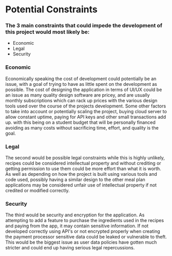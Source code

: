 # Potential Constraints
### The 3 main constraints that could impede the development of this project would most likely be:
* Economic
* Legal
* Security

### Economic
Economically speaking the cost of development could potentially be an issue, with a goal of trying to have as little spent on the development as possible. The cost of designing the application in terms of UI/UX could be an issue as many quality design software are pricey, and are usually monthly subscriptions which can rack up prices with the various design tools used over the course of the projects development. Some other factors to take into account or potentially scaling the project, buying cloud server to allow constant uptime, paying for API keys and other small transactions add up. with this being on a student budget that will be personally financed avoiding as many costs without sacrificing time, effort, and quality is the goal.

### Legal
The second would be possible legal constraints while this is highly unlikely, recipes could be considered intellectual property and without crediting or getting permission to use them could be more effort than what it is worth. As well as depending on how the project is built using various tools and code used, possibly having a similar design to the other meal plan applications may be considered unfair use of intellectual property if not credited or modified correctly.

### Security
The third would be security and encryption for the application. As attempting to add a feature to purchase the ingredients used in the recipes and paying from the app, it may contain sensitive information. If not developed correctly using API's or not encrypted properly when creating the payment processor sensitive data could be leaked or vulnerable to theft. This would be the biggest issue as user data policies have gotten much stricter and could end up having serious legal repercussions.

